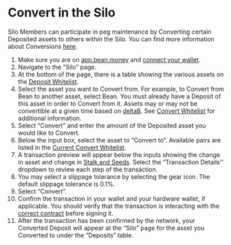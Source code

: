 # Convert in the Silo

Silo Members can participate in peg maintenance by Converting certain Deposited assets to others within the Silo. You can find more information about Conversions [here](../../peg-maintenance/convert.md).

1. Make sure you are on [app.bean.money](https://app.bean.money/) and [connect your wallet](../getting-started/connect-wallet.md).
2. Navigate to the “Silo” page.
3. At the bottom of the page, there is a table showing the various assets on the [Deposit Whitelist](../../farm/silo.md#deposit-whitelist).
4. Select the asset you want to Convert from. For example, to Convert from Bean to another asset, select Bean. You must already have a Deposit of this asset in order to Convert from it. Assets may or may not be convertible at a given time based on [deltaB](../../protocol-resources/glossary.md#deltab). See [Convert Whitelist](../../peg-maintenance/convert.md#convert-whitelist) for additional information.
5. Select “Convert” and enter the amount of the Deposited asset you would like to Convert.
6. Below the input box, select the asset to “Convert to”. Available pairs are listed in the [Current Convert Whitelist](../../peg-maintenance/convert.md#convert-whitelist).
7. A transaction preview will appear below the inputs showing the change in asset and change in [Stalk and Seeds](../../farm/silo.md#the-stalk-system). Select the “Transaction Details'' dropdown to review each step of the transaction.
8. You may select a slippage tolerance by selecting the gear icon. The default slippage tolerance is 0.1%.
9. Select “Convert”.
10. Confirm the transaction in your wallet and your hardware wallet, if applicable. You should verify that the transaction is interacting with the [correct contract](../../protocol-resources/contracts.md) before signing it.
11. After the transaction has been confirmed by the network, your Converted Deposit will appear at the “Silo” page for the asset you Converted to under the “Deposits” table.
